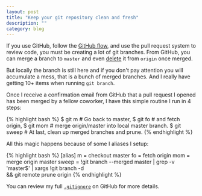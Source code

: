 ```yaml
---
layout: post
title: "Keep your git repository clean and fresh"
description: ""
category: blog
---
```


If you use GitHub, follow the [GitHub flow](http://scottchacon.com/2011/08/31/github-flow.html),
and use the pull request system to review code, you must
be creating a lot of git branches. From GitHub, you can merge a branch to `master` and
even [delete](https://github.com/blog/1335-tidying-up-after-pull-requests) it from `origin` once merged.

But locally the branch is still here and if you don't pay attention you will accumulate
a mess, that is a bunch of merged branches. And I really have getting 10+ items
when running `git branch`.

Once I receive a confirmation email from GitHub that a pull request I opened has been merged
by a fellow coworker, I have this simple routine I run in 4 steps:

{% highlight bash %}
$ git m      # Go back to master,
$ git fo     # and fetch origin,
$ git mom    # merge origin/master into local master branch.
$ git sweep  # At last, clean up merged branches and prune.
{% endhighlight %}

All this magic happens because of some I aliases I setup:

{% highlight bash %}
[alias]
  m = checkout master
  fo = fetch origin
  mom = merge origin master
  sweep = !git branch --merged master | grep -v 'master$' | xargs !git branch -d\
          && git remote prune origin
{% endhighlight %}

You can review my full [`.gitignore`](https://github.com/ssaunier/dotfiles/blob/master/gitconfig)
on GitHub for more details.